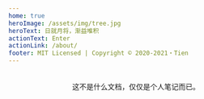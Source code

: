 ```yaml
---
home: true
heroImage: /assets/img/tree.jpg
heroText: 日就月将，渐益堆积
actionText: Enter
actionLink: /about/
footer: MIT Licensed | Copyright © 2020-2021・Tien
---
```


<div class="tip custom-block" style="text-align: center; height: 60px; line-height: 60px">
这不是什么文档，仅仅是个人笔记而已。
</div>
